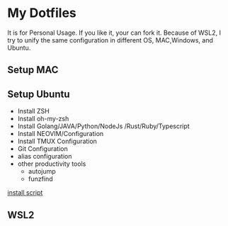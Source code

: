 # My Dotfiles

It is for Personal Usage. If you like it, your can fork it.
Because of WSL2, I try to unify the same configuration in different OS, MAC,Windows, and Ubuntu.


## Setup MAC

## Setup Ubuntu

- Install ZSH
- Install oh-my-zsh
- Install Golang/JAVA/Python/NodeJs
/Rust/Ruby/Typescript
- Install NEOVIM/Configuration
- Install TMUX Configuration
- Git Configuration
- alias configuration
- other productivity tools
  * autojump
  * funzfind

[install script]()


## WSL2